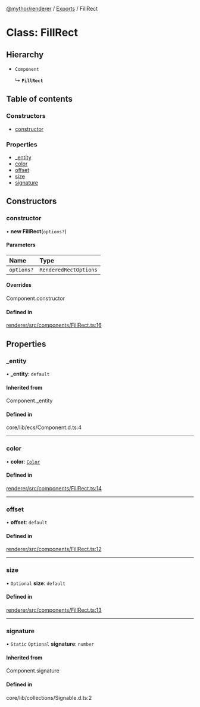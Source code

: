 [@mythor/renderer](../README.md) / [Exports](../modules.md) / FillRect

# Class: FillRect

## Hierarchy

- `Component`

  ↳ **`FillRect`**

## Table of contents

### Constructors

- [constructor](FillRect.md#constructor)

### Properties

- [\_entity](FillRect.md#_entity)
- [color](FillRect.md#color)
- [offset](FillRect.md#offset)
- [size](FillRect.md#size)
- [signature](FillRect.md#signature)

## Constructors

### constructor

• **new FillRect**(`options?`)

#### Parameters

| Name | Type |
| :------ | :------ |
| `options?` | `RenderedRectOptions` |

#### Overrides

Component.constructor

#### Defined in

[renderer/src/components/FillRect.ts:16](https://github.com/desaintvincent/mythor/blob/0d79ef8/packages/renderer/src/components/FillRect.ts#L16)

## Properties

### \_entity

• **\_entity**: `default`

#### Inherited from

Component.\_entity

#### Defined in

core/lib/ecs/Component.d.ts:4

___

### color

• **color**: [`Color`](../modules.md#color)

#### Defined in

[renderer/src/components/FillRect.ts:14](https://github.com/desaintvincent/mythor/blob/0d79ef8/packages/renderer/src/components/FillRect.ts#L14)

___

### offset

• **offset**: `default`

#### Defined in

[renderer/src/components/FillRect.ts:12](https://github.com/desaintvincent/mythor/blob/0d79ef8/packages/renderer/src/components/FillRect.ts#L12)

___

### size

• `Optional` **size**: `default`

#### Defined in

[renderer/src/components/FillRect.ts:13](https://github.com/desaintvincent/mythor/blob/0d79ef8/packages/renderer/src/components/FillRect.ts#L13)

___

### signature

▪ `Static` `Optional` **signature**: `number`

#### Inherited from

Component.signature

#### Defined in

core/lib/collections/Signable.d.ts:2

